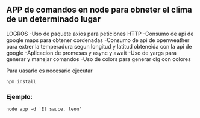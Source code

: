 ## APP de comandos en node para obneter el clima de un determinado lugar


LOGROS
-Uso de paquete axios para peticiones HTTP
-Consumo de api de google maps para obtener cordenadas
-Consumo de api de openweather para extrer la temperadura segun longitud y latitud obteneida con la api de google
-Aplicacion de promesas y async y await
-Uso de yargs para generar y manejar comandos
-Uso de colors para generar clg con colores

Para uasarlo es necesario ejecutar

```
npm install
```

### Ejemplo:

```
node app -d 'El sauce, leon'
```
